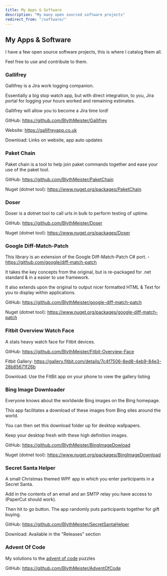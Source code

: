 ```yaml
---
title: My Apps & Software
description: "My many open sourced software projects"
redirect_from: "/software/"
---
```


## My Apps & Software

I have a few open source software projects, this is where I catalog them all.

Feel free to use and contribute to them.

### Gallifrey

Gallifrey is a Jira work logging companion.

Essentially a big stop watch app, but with direct integration, to you, Jira portal for logging your hours worked and remaining estimates.

Gallifrey will allow you to become a Jira time lord!

GitHub: <https://github.com/BlythMeister/Gallifrey>

Website: <https://gallifreyapp.co.uk>

Download: Links on website, app auto updates

### Paket Chain

Paket chain is a tool to help join paket commands together and ease your use of the paket tool.

GitHub: <https://github.com/BlythMeister/PaketChain>

Nuget (dotnet tool): <https://www.nuget.org/packages/PaketChain>

### Doser

Doser is a dotnet tool to call urls in bulk to perform testing of uptime.

GitHub: <https://github.com/BlythMeister/Doser>

Nuget (dotnet tool): <https://www.nuget.org/packages/Doser>

### Google Diff-Match-Patch

This library is an extension of the Google Diff-Match-Patch C# port. - <https://github.com/google/diff-match-patch>

It takes the key concepts from the original, but is re-packaged for .net standard & in a easier to use framework.

It also extends upon the original to output nicer formatted HTML & Text for you to display within applications.

GitHub: <https://github.com/BlythMeister/google-diff-match-patch>

Nuget (dotnet tool): <https://www.nuget.org/packages/google-diff-match-patch>

### Fitbit Overview Watch Face

A stats heavy watch face for Fitbit devices.

GitHub: <https://github.com/BlythMeister/Fitbit-Overview-Face>

Fitbit Gallery: <https://gallery.fitbit.com/details/7c4f7506-8ed8-4eb9-84e3-28b85671f26b>

Download: Use the FitBit app on your phone to view the gallery listing

### Bing Image Downloader

Everyone knows about the worldwide Bing images on the Bing homepage.

This app facilitates a download of these images from Bing sites around the world.

You can then set this download folder up for desktop wallpapers.

Keep your desktop fresh with these high definition images.

GitHub: <https://github.com/BlythMeister/BingImageDowload>

Nuget (dotnet tool): <https://www.nuget.org/packages/BingImageDownload>

### Secret Santa Helper

A small Christmas themed WPF app in which you enter participants in a Secret Santa.

Add in the contents of an email and an SMTP relay you have access to (PaperCut should work).

Then hit to go button. The app randomly puts participants together for gift buying.

GitHub: <https://github.com/BlythMeister/SecretSantaHelper>

Download: Available in the "Releases" section

### Advent Of Code

My solutions to the [advent of code](http://adventofcode.com/) puzzles

GitHub: <https://github.com/BlythMeister/AdventOfCode>
